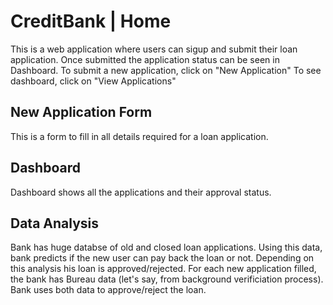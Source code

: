 # CreditBank | Home

This is a web application where users can sigup and submit their loan application. Once submitted the application status can be seen in Dashboard. 
To submit a new application, click on "New Application"
To see dashboard, click on "View Applications"

## New Application Form
This is a form to fill in all details required for a loan application.

## Dashboard
Dashboard shows all the applications and their approval status.

## Data Analysis
Bank has huge databse of old and closed loan applications. Using this data, bank predicts if the new user can pay back the loan or not. Depending on this analysis his loan is approved/rejected.
For each new application filled, the bank has Bureau data (let's say, from background verificiation process). Bank uses both data to approve/reject the loan.
